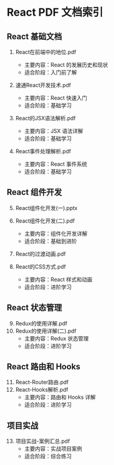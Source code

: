 # React PDF 文档索引

## React 基础文档
1. React在前端中的地位.pdf
   - 主要内容：React 的发展历史和现状
   - 适合阶段：入门前了解

2. 速通React开发技术.pdf
   - 主要内容：React 快速入门
   - 适合阶段：基础学习

3. React的JSX语法解析.pdf
   - 主要内容：JSX 语法详解
   - 适合阶段：基础学习

4. React事件处理解析.pdf
   - 主要内容：React 事件系统
   - 适合阶段：基础学习

## React 组件开发
5. React组件化开发(一).pptx
6. React组件化开发(二).pdf
   - 主要内容：组件化开发详解
   - 适合阶段：基础到进阶

7. React的过渡动画.pdf
8. React的CSS方式.pdf
   - 主要内容：React 样式和动画
   - 适合阶段：进阶学习

## React 状态管理
9. Redux的使用详解.pdf
10. Redux的使用详解(二).pdf
    - 主要内容：Redux 状态管理
    - 适合阶段：进阶学习

## React 路由和 Hooks
11. React-Router路由.pdf
12. React-Hooks解析.pdf
    - 主要内容：路由和 Hooks 详解
    - 适合阶段：进阶学习

## 项目实战
13. 项目实战-案例汇总.pdf
    - 主要内容：实战项目案例
    - 适合阶段：综合练习 